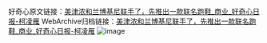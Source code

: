 好奇心原文链接：[美津浓和兰博基尼联手了，先推出一款联名跑鞋_商业_好奇心日报-柯凌雁](https://www.qdaily.com/articles/7153.html)
WebArchive归档链接：[美津浓和兰博基尼联手了，先推出一款联名跑鞋_商业_好奇心日报-柯凌雁](http://web.archive.org/web/20170621072520/http://www.qdaily.com:80/articles/7153.html)
![image](http://ww3.sinaimg.cn/large/007d5XDply1g3x06rlt0cj30u02lt1hv)